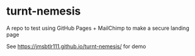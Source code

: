 # turnt-nemesis
A repo to test using GitHub Pages + MailChimp to make a secure landing page

See https://jmsbtlr111.github.io/turnt-nemesis/ for demo
